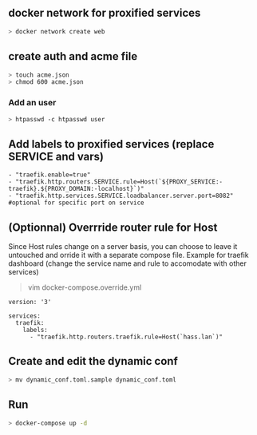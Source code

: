 ## docker network for proxified services
```bash
> docker network create web
```

## create auth and acme file
```bash
> touch acme.json
> chmod 600 acme.json
```
### Add an user
```bash
> htpasswd -c htpasswd user
```

## Add labels to proxified services (replace SERVICE and vars)
```
- "traefik.enable=true"
- "traefik.http.routers.SERVICE.rule=Host(`${PROXY_SERVICE:-traefik}.${PROXY_DOMAIN:-localhost}`)"
- "traefik.http.services.SERVICE.loadbalancer.server.port=8082" #optional for specific port on service
```

## (Optionnal) Overrride router rule for Host
Since Host rules change on a server basis, you can choose to leave it untouched
and orride it with a separate compose file.
Example for traefik dashboard (change the service name and rule to accomodate with other services)
> vim docker-compose.override.yml
```
version: '3'

services:
  traefik:
    labels:
      - "traefik.http.routers.traefik.rule=Host(`hass.lan`)"
```

## Create and edit the dynamic conf
```bash
> mv dynamic_conf.toml.sample dynamic_conf.toml
```

## Run
```bash
> docker-compose up -d
```
